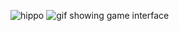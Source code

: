 ![hippo](https://gifyu.com/image/b2A1T)
<img src="https://gifyu.com/image/b2A1T" alt="gif showing game interface">
